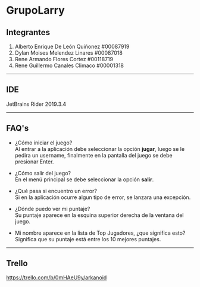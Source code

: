 ﻿# GrupoLarry 
## Integrantes
1. Alberto Enrique De León Quiñonez #00087919
2. Dylan Moises Melendez Linares #00087018
3. Rene Armando Flores Cortez #00118719 
4. Rene Guillermo Canales Climaco #00001318
___
## IDE
JetBrains Rider 2019.3.4
___
## FAQ's
- ¿Cómo iniciar el juego?   
Al entrar a la aplicación debe seleccionar la opción **jugar**, luego se le pedira un username,
finalmente en la pantalla del juego se debe presionar Enter. 

- ¿Cómo salir del juego?   
En el menú principal se debe seleccionar la opción **salir**.

- ¿Qué pasa si encuentro un error?   
Si en la aplicación ocurre algun tipo de error, se lanzara una excepción.

- ¿Dónde puedo ver mi puntaje?   
Su puntaje aparece en la esquina superior derecha de la ventana del juego.

- Mi nombre aparece en la lista de Top Jugadores, ¿que significa esto?   
Significa que su puntaje está entre los 10 mejores puntajes.
___
## Trello
https://trello.com/b/0mHAeU9y/arkanoid